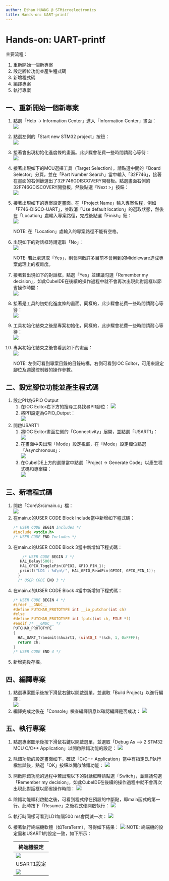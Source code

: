 ```yaml
---
author: Ethan HUANG @ STMicroelectronics
title: Hands-on: UART-printf
---
```


# Hands-on: UART-printf

主要流程：
1. 重新開始一個新專案
3. 設定腳位功能並產生程式碼
4. 新增程式碼
5. 編譯專案
6. 執行專案



## 一、重新開始一個新專案
1. 點選「Help -> Information Center」進入「Information Center」畫面：  
   ![](imgs/1-01.png) 
   
2. 點選左側的「Start new STM32 project」按鈕：  
   ![](imgs/1-02.png) 
   
3. 接著會出現初始化進度條的畫面。此步驟會花費一些時間請耐心等待：  
   ![](imgs/1-03.png) 
   
4. 接著出現如下的MCU選擇工具（Target Selection）。請點選中間的「Board Selector」分頁，並在「Part Number Search」當中輸入「32F746」，接著在畫面的右側篩選出了32F746GDISCOVERY開發板。點選畫面右側的32F746GDISCOVERY開發板，然後點選「Next >」按鈕：  
   ![](imgs/1-04.png) 
   
5. 接著出現如下的專案設定畫面。在「Project Name」輸入專案名程，例如「F746-DISCO-UART」，並取消「Use default location」的選取狀態，然後在「Location」處輸入專案路徑，完成後點選「Finish」鈕：  
   ![](imgs/1-05.png) 
   
   NOTE: 在「Location」處輸入的專案路徑不能有空格。
   
6. 出現如下的對話框時請選取「No」：  
   ![](imgs/1-06.png)
   
    NOTE: 若此處選取「Yes」，則會開啟許多目前不會用到的Middleware造成專案處理上的複雜度。
   
7. 接著若出現如下的對話框，點選「Yes」並建議勾選「Remember my decision」，如此CubeIDE在後續的操作過程中就不會再次出現此對話框以節省操作時間：  
   ![](imgs/1-07.png) 

8. 接著是工具的初始化進度條的畫面。同樣的，此步驟會花費一些時間請耐心等待：  
   ![](imgs/1-08.png) 

9. 工具初始化結束之後是專案初始化，同樣的，此步驟會花費一些時間請耐心等待：  
   ![](imgs/1-09.png) 

10. 專案初始化結束之後會看到如下的畫面：  
    ![](imgs/1-10.png)
    
    NOTE: 左側可看到專案目錄的目錄結構，右側可看到IOC Editor，可用來設定腳位及週邊控制器的操作參數。

##  二、設定腳位功能並產生程式碼
1. 設定PI1為GPIO Output
   1. 在IOC Editor右下方的搜尋工具找尋PI1腳位：
      ![](imgs/2-01-01.png)  
   2. 將PI1設定為GPIO_Output：  
      ![](imgs/2-01-02.png)
2. 開啟USART1
   1. 將IOC Editor畫面左側的「Connectivity」展開，並點選「USART1」：  
      ![](imgs/2-02-01.png)
   2. 在畫面中央出現「Mode」設定視窗，在「Mode」設定欄位點選「Asynchronous」：  
      ![](imgs/2-02-02.png)   
   3. 在CubeIDE上方的選單當中點選「Project -> Generate Code」以產生程式碼和專案檔：  
      ![](imgs/2-02-03.png)  

## 三、新增程式碼
1. 開啟「Core\Src\main.c」檔：  
   ![](imgs/3-01.png)
2. 在main.c的USER CODE Block Include當中新增如下程式碼：  
   ```c
   /* USER CODE BEGIN Includes */
   #include <stdio.h>
   /* USER CODE END Includes */
   ```
3. 在main.c的USER CODE Block 3當中新增如下程式碼：   
   ```c
       /* USER CODE BEGIN 3 */
   	  HAL_Delay(500);
   	  HAL_GPIO_TogglePin(GPIOI, GPIO_PIN_1);
   	  printf("LD1 : %d\n\r", HAL_GPIO_ReadPin(GPIOI, GPIO_PIN_1));
     }
     /* USER CODE END 3 */
   ```
4. 在main.c的USER CODE Block 4當中新增如下程式碼：  
   ```c
   /* USER CODE BEGIN 4 */
   #ifdef __GNUC__
   #define PUTCHAR_PROTOTYPE int __io_putchar(int ch)
   #else
   #define PUTCHAR_PROTOTYPE int fputc(int ch, FILE *f)
   #endif /* __GNUC__ */
   PUTCHAR_PROTOTYPE
   {
     HAL_UART_Transmit(&huart1, (uint8_t *)&ch, 1, 0xFFFF);
     return ch;
   }
   /* USER CODE END 4 */
   ```
5. 新增完後存檔。

## 四、編譯專案
1. 點選專案圖示後按下滑鼠右鍵以開啟選單，並選取「Build Project」以進行編譯：  
   ![](imgs/4-01.png)
2. 編譯完成之後在「Console」檢查編譯訊息以確認編譯是否成功：
   ![](imgs/4-02.png)  

## 五、執行專案
1. 點選專案圖示後按下滑鼠右鍵以開啟選單，並選取「Debug As --> 2 STM32 MCU C/C++ Application」以開啟除錯功能的設定：
   ![](imgs/5-01.png)
2. 除錯功能的設定畫面如下，確認「C/C++ Application」當中有指定ELF執行檔無誤後，點選「OK」按鈕以開啟除錯功能：
   ![](imgs/5-02.png)
3. 開啟除錯功能的過程中若出現以下的對話框時請點選「Switch」，並建議勾選「Remember my decision」，如此CubeIDE在後續的操作過程中就不會再次出現此對話框以節省操作時間：
   ![](imgs/5-03.png)
4. 除錯功能順利啟動之後，可看到程式停在預設的中斷點，即main函式的第一行。此時按下「Resume」之後程式便開啟執行：
   ![](imgs/5-04.png)
5. 執行時同樣可看到LD1每隔500 ms會閃滅一次：
   ![](imgs/5-05.jpg)
6. 接著執行終端機軟體（如TeraTerm），可得如下結果：
   ![](imgs/5-06.png)
   NOTE: 終端機的設定需和USART1的設定一致，如下所示：
   
   | 終端機設定            |
   | --------------------- |
   | ![](imgs/5-06-11.png) |
   | USART1設定            |
   | ![](imgs/5-06-12.png) |